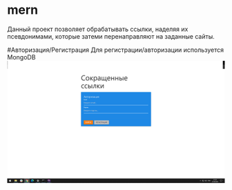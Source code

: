 # mern
Данный проект позволяет обрабатывать ссылки, наделяя их псевдонимами, которые затеми перенаправляют на заданные сайты.

#Авторизация/Регистрация
Для регистрации/авторизации используется MongoDB
![Страница аунтефикации](https://github.com/VladislavNahaba/mern/raw/master/repoImages/main.png)
